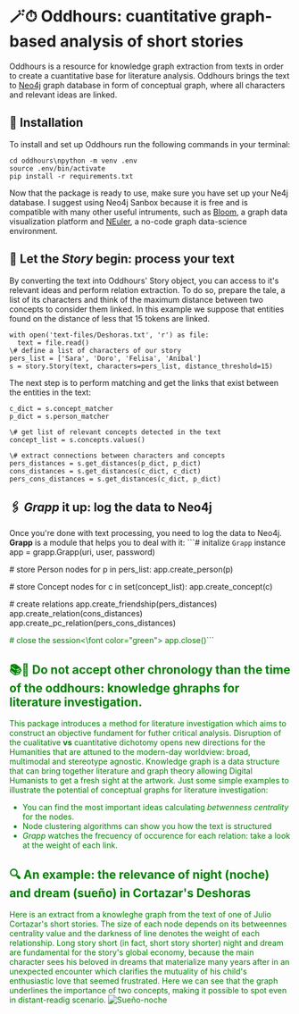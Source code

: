 # 🪄⏱ Oddhours: cuantitative graph-based analysis of short stories

Oddhours is a resource for knowledge graph extraction from texts in order to create a cuantitative base for literature analysis. Oddhours brings the text to [Neo4j](https://neo4j.com) graph database in form of conceptual graph, where all characters and relevant ideas are linked.

## 🔧 Installation
To install and set up Oddhours run the following commands in your terminal:

```git clone https://github.com/chizhikchi/oddhours 
cd oddhours\npython -m venv .env
source .env/bin/activate
pip install -r requirements.txt
```

Now that the package is ready to use, make sure you have set up your Ne4j database. I suggest using Neo4j Sanbox because it is free and is compatible with many other useful intruments, such as [Bloom](https://neo4j.com/product/bloom/), a graph data visualization platform and [NEuler](https://neo4j.com/developer/graph-data-science/neuler-no-code-graph-algorithms/), a no-code graph data-science environment. 

## 📖 Let the *Story* begin: process your text
By converting the text into Oddhours' Story object, you can access to it's relevant ideas and perform relation extraction. To do so, prepare the tale, a list of its characters and think of the maximum distance between two concepts to consider them linked. In this example we suppose that entities found on the distance of less that 15 tokens are linked. 

```import story
with open('text-files/Deshoras.txt', 'r') as file:
  text = file.read()
\# define a list of characters of our story
pers_list = ['Sara', 'Doro', 'Felisa', 'Aníbal']
s = story.Story(text, characters=pers_list, distance_threshold=15)
```

The next step is to perform matching and get the links that exist between the entities in the text:

```\# get the matches of Story's relevant concepts 
c_dict = s.concept_matcher
p_dict = s.person_matcher

\# get list of relevant concepts detected in the text
concept_list = s.concepts.values()

\# extract connections between characters and concepts
pers_distances = s.get_distances(p_dict, p_dict)
cons_distances = s.get_distances(c_dict, c_dict)
pers_cons_distances = s.get_distances(c_dict, p_dict)
```

## 🖇 *Grapp* it up: log the data to Neo4j
Once you're done with text processing, you need to log the data to Neo4j. **Grapp** is a module that helps you to deal with it:
```\# initalize `Grapp` instance
app = grapp.Grapp(uri, user, password)

\# store Person nodes
for p in pers_list:
  app.create_person(p)

\# store Concept nodes
for c in set(concept_list):
  app.create_concept(c)

\# create relations 
app.create_friendship(pers_distances)
app.create_relation(cons_distances)
app.create_pc_relation(pers_cons_distances)

<font color="green">\# close the session<\font color="green">
app.close()```

## 📚🔬 Do not accept other chronology than the time of the oddhours: knowledge ghraphs for literature investigation.
This package introduces a method for literature investigation which aims to construct an objective fundament for futher critical analysis. Disruption of the cualitative **vs** cuantitative dichotomy opens new directions for the Humanities that are attuned to the modern-day worldview: broad, multimodal and stereotype agnostic.
Knowledge graph is a data structure that can bring together literature and graph theory allowing Digital Humanists to get a fresh sight at the artwork. 
Just some simple examples to illustrate the potential of conceptual graphs for literature investigation:
* You can find the most important ideas calculating *betwenness centrality* for the nodes.
* Node clustering algorithms can show you how the text is structured
* *Grapp* watches the frecuency of occurence for each relation: take a look at the weight of each link. 

## 🔍 An example: the relevance of night (noche) and dream (sueño) in Cortazar's **Deshoras**
Here is an extract from a knowleghe graph from the text of one of Julio Cortazar's short stories. The size of each node depends on its betweennes centrality value and the darkness of line denotes the weight of each relationship. Long story short (in fact, short story shorter) night and dream are fundamental for the story's global economy, because the main character sees his beloved in dreams that materialize many years after in an unexpected encounter which clarifies the mutuality of his child's enthusiastic love that seemed frustrated. Here we can see that the graph underlines the importance of two concepts, making it possible to spot even in distant-readig scenario. 
![Sueño-noche](https://user-images.githubusercontent.com/80167197/163492929-a4e4df56-6657-41c9-96c4-35155d71a264.png)
